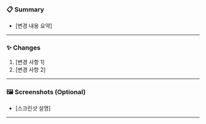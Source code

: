 ### 📋 Summary

<!-- 변경된 주요 내용을 간단히 요약 -->

- [변경 내용 요약]

---

### ✨ Changes

<!-- 주요 변경 사항 나열 -->

1. [변경 사항 1]
2. [변경 사항 2]

---

### 🖼️ Screenshots (Optional)

<!-- 필요하다면 화면 캡처 또는 스크린샷을 첨부 -->

- [스크린샷 설명]

---
